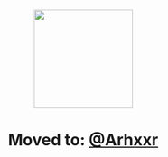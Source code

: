 # 
<div align="center">
<picture><img src="https://vercel-alpha-vert.vercel.app/api?username=Arhssr&show_icons=true&include_all_commits=true&hide=contribs,issues&theme=radical&hide_border=true" height=175></picture>
<br/>

# Moved to: [@Arhxxr](https://github.com/Arhxxr) 

</div>
